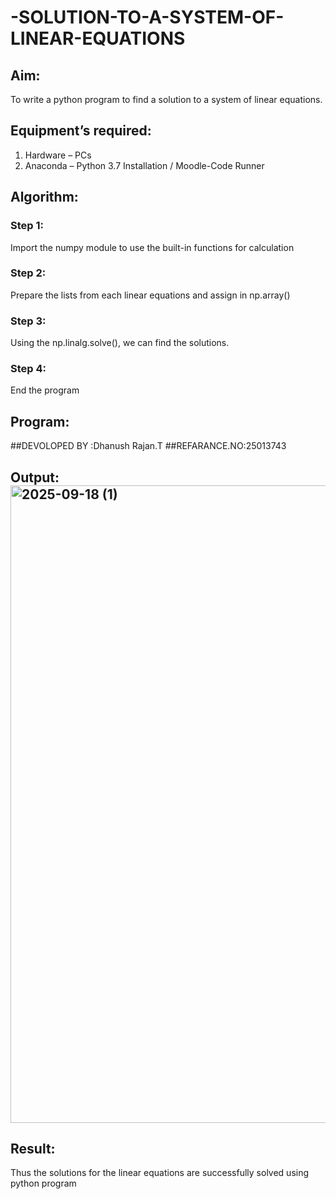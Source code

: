# -SOLUTION-TO-A-SYSTEM-OF-LINEAR-EQUATIONS
## Aim:
To write a python program to find a solution to a system of linear equations.
## Equipment’s required:
1. 	Hardware – PCs
2. 	Anaconda – Python 3.7 Installation / Moodle-Code Runner
## Algorithm:
### Step 1: 
Import the numpy module to use the built-in functions for calculation
### Step 2: 
Prepare the lists from each linear equations and assign in np.array()
### Step 3: 
Using the np.linalg.solve(), we can find the solutions.
### Step 4: 
End the program
## Program:
##DEVOLOPED BY :Dhanush Rajan.T
##REFARANCE.NO:25013743

## Output:<img width="1920" height="1020" alt="2025-09-18 (1)" src="https://github.com/user-attachments/assets/e55689bc-8c35-4777-b5a6-96c9979c0930" />

## Result: 
Thus the solutions for the linear equations are successfully solved using python program

